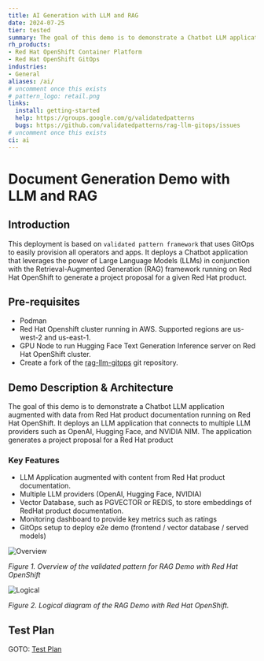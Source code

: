 ```yaml
---
title: AI Generation with LLM and RAG
date: 2024-07-25
tier: tested
summary: The goal of this demo is to demonstrate a Chatbot LLM application augmented with data from Red Hat product documentation running on Red Hat OpenShift. It deploys an LLM application that connects to multiple LLM providers such as OpenAI, Hugging Face, and NVIDIA NIM. The application generates a project proposal for a Red Hat product.
rh_products:
- Red Hat OpenShift Container Platform
- Red Hat OpenShift GitOps
industries:
- General
aliases: /ai/
# uncomment once this exists
# pattern_logo: retail.png
links:
  install: getting-started
  help: https://groups.google.com/g/validatedpatterns
  bugs: https://github.com/validatedpatterns/rag-llm-gitops/issues
# uncomment once this exists
ci: ai
---
```


# Document Generation Demo with LLM and RAG

## Introduction

This deployment is based on `validated pattern framework` that uses GitOps to easily provision all operators and apps. It deploys a Chatbot application that leverages the power of Large Language Models (LLMs) in conjunction with the Retrieval-Augmented Generation (RAG) framework running on Red Hat OpenShift to generate a project proposal for a given Red Hat product.

## Pre-requisites

- Podman
- Red Hat Openshift cluster running in AWS. Supported regions are us-west-2 and us-east-1.
- GPU Node to run Hugging Face Text Generation Inference server on Red Hat OpenShift cluster.
- Create a fork of the [rag-llm-gitops](https://github.com/validatedpatterns/rag-llm-gitops.git) git repository.

## Demo Description & Architecture

The goal of this demo is to demonstrate a Chatbot LLM application augmented with data from Red Hat product documentation running on Red Hat OpenShift. It deploys an LLM application that connects to multiple LLM providers such as OpenAI, Hugging Face, and NVIDIA NIM. The application generates a project proposal for a Red Hat product

### Key Features

- LLM Application augmented with content from Red Hat product documentation.
- Multiple LLM providers (OpenAI, Hugging Face, NVIDIA)
- Vector Database, such as PGVECTOR or REDIS, to store embeddings of RedHat product documentation.
- Monitoring dashboard to provide key metrics such as ratings
- GitOps setup to deploy e2e demo (frontend / vector database / served models)


![Overview](https://gitlab.com/osspa/portfolio-architecture-examples/-/raw/main/images/intro-marketectures/rag-demo-vp-marketing-slide.png)

_Figure 1. Overview of the validated pattern for RAG Demo with Red Hat OpenShift_

![Logical](https://gitlab.com/osspa/portfolio-architecture-examples/-/raw/main/images/logical-diagrams/rag-demo-vp-ld.png)

_Figure 2. Logical diagram of the RAG Demo with Red Hat OpenShift._

## Test Plan
GOTO: [Test Plan](./TESTPLAN.md)

